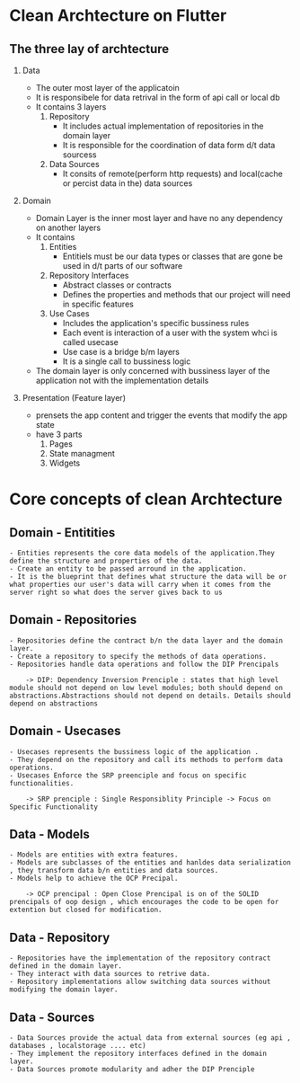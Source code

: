 # Clean Archtecture on  Flutter 

## The three lay of archtecture
1. Data 
    - The outer most layer of the applicatoin 
    - It is responsibele for data retrival in the form of api call or local db 
    - It contains 3 layers 
        1. Repository
            - It includes actual implementation of repositories in the domain layer 
            - It is responsible for the coordination of data form d/t data sourcess 
        2. Data Sources 
            - It consits of remote(perform http requests) and local(cache or percist data in the) data sources 

2. Domain 
    - Domain Layer is the inner most layer and have no any dependency on another layers
    - It contains 
        1. Entities 
            - Entitiels must be our data types or classes that are gone be used in d/t parts of our software 
        2. Repository Interfaces
            - Abstract classes or contracts 
            - Defines the properties and methods that our project will need in specific features
        3. Use Cases
            - Includes the application's specific bussiness rules
             - Each event is interaction of a user with the system whci is called usecase 
             - Use case is a bridge b/m layers 
             - It is a single call to bussiness logic 
    - The domain layer is only concerned with bussiness layer of the application not with the implementation details 

3. Presentation (Feature layer)
    - prensets the app content and trigger the events that modify the app state 
    - have 3 parts 
        1. Pages 
        2. State managment 
        3. Widgets 




# Core concepts of clean Archtecture

## Domain - Entitities
    - Entities represents the core data models of the application.They define the structure and properties of the data.
    - Create an entity to be passed arround in the application.
    - It is the blueprint that defines what structure the data will be or what properties our user's data will carry when it comes from the server right so what does the server gives back to us 
## Domain - Repositories 
    - Repositories define the contract b/n the data layer and the domain layer.
    - Create a repository to specify the methods of data operations. 
    - Repositories handle data operations and follow the DIP Prencipals 

        -> DIP: Dependency Inversion Prenciple : states that high level module should not depend on low level modules; both should depend on abstractions.Abstractions should not depend on details. Details should depend on abstractions
## Domain - Usecases 
    - Usecases represents the bussiness logic of the application .
    - They depend on the repository and call its methods to perform data operations.
    - Usecases Enforce the SRP preenciple and focus on specific functionalities. 

        -> SRP prenciple : Single Responsiblity Principle -> Focus on Specific Functionality 

## Data -  Models 
    
    - Models are entities with extra features.
    - Models are subclasses of the entities and hanldes data serialization , they transform data b/n entities and data sources.
    - Models help to achieve the OCP Precipal.

        -> OCP prencipal : Open Close Prencipal is on of the SOLID prencipals of oop design , which encourages the code to be open for extention but closed for modification. 

## Data - Repository 

    - Repositories have the implementation of the repository contract defined in the domain layer. 
    - They interact with data sources to retrive data.
    - Repository implementations allow switching data sources without modifying the domain layer. 

## Data - Sources  

    - Data Sources provide the actual data from external sources (eg api , databases , localstorage .... etc) 
    - They implement the repository interfaces defined in the domain layer.
    - Data Sources promote modularity and adher the DIP Prenciple 

